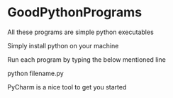 # GoodPythonPrograms


All these programs are simple python executables

Simply install python on your machine

Run each program by typing the below mentioned line

python filename.py

PyCharm is a nice tool to get you started
